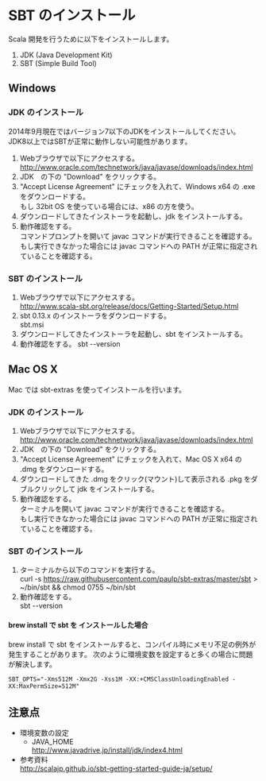 # SBT のインストール

Scala 開発を行うために以下をインストールします。

1. JDK (Java Development Kit)
2. SBT (Simple Build Tool)

## Windows

### JDK のインストール

2014年9月現在ではバージョン7以下のJDKをインストールしてください。
JDK8以上ではSBTが正常に動作しない可能性があります。

1. Webブラウザで以下にアクセスする。  
http://www.oracle.com/technetwork/java/javase/downloads/index.html
2. JDK　の下の "Download" をクリックする。  
3. "Accept License Agreement" にチェックを入れて、Windows x64 の .exe をダウンロードする。  
もし 32bit OS を使っている場合には、x86 の方を使う。
4. ダウンロードしてきたインストーラを起動し、jdk をインストールする。
5. 動作確認をする。  
コマンドプロンプトを開いて javac コマンドが実行できることを確認する。  
もし実行できなかった場合には javac コマンドへの PATH が正常に指定されていることを確認する。 

### SBT のインストール

1. Webブラウザで以下にアクセスする。  
http://www.scala-sbt.org/release/docs/Getting-Started/Setup.html
2. sbt 0.13.x のインストーラをダウンロードする。  
sbt.msi
3. ダウンロードしてきたインストーラを起動し、sbt をインストールする。
4. 動作確認をする。
    sbt --version

## Mac OS X 

Mac では sbt-extras を使ってインストールを行います。

### JDK のインストール

1. Webブラウザで以下にアクセスする。  
http://www.oracle.com/technetwork/java/javase/downloads/index.html
2. JDK　の下の "Download" をクリックする。  
3. "Accept License Agreement" にチェックを入れて、Mac OS X x64 の .dmg をダウンロードする。
4. ダウンロードしてきた .dmg をクリック(マウント)して表示される .pkg をダブルクリックして jdk をインストールする。
5. 動作確認をする。  
ターミナルを開いて javac コマンドが実行できることを確認する。  
もし実行できなかった場合には javac コマンドへの PATH が正常に指定されていることを確認する。 


### SBT のインストール

1. ターミナルから以下のコマンドを実行する。  
    curl -s https://raw.githubusercontent.com/paulp/sbt-extras/master/sbt > ~/bin/sbt && chmod 0755 ~/bin/sbt  
2. 動作確認をする。  
    sbt --version


#### brew install で sbt を インストールした場合

brew install で sbt をインストールすると、コンパイル時にメモリ不足の例外が発生することがあります。
次のように環境変数を設定すると多くの場合に問題が解決します。
```
SBT_OPTS="-Xms512M -Xmx2G -Xss1M -XX:+CMSClassUnloadingEnabled -XX:MaxPermSize=512M"
```

## 注意点

* 環境変数の設定  
    * JAVA_HOME  
http://www.javadrive.jp/install/jdk/index4.html
* 参考資料  
http://scalajp.github.io/sbt-getting-started-guide-ja/setup/
